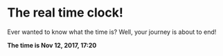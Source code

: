 # The real time clock!

Ever wanted to know what the time is? Well, your journey is about to end!

**The time is Nov 12, 2017, 17:20**